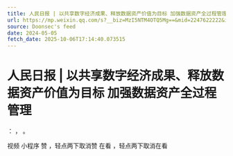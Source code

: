 ```yaml
---
title: 人民日报 | 以共享数字经济成果、释放数据资产价值为目标 加强数据资产全过程管理
url: https://mp.weixin.qq.com/s?__biz=MzI5NTM4OTQ5Mg==&mid=2247622222&idx=2&sn=376e7189a34ee5976eb43ee04f79599a
source: Doonsec's feed
date: 2024-05-05
fetch_date: 2025-10-06T17:14:40.073515
---
```


# 人民日报 | 以共享数字经济成果、释放数据资产价值为目标 加强数据资产全过程管理

：
，
。

视频
小程序
赞
，轻点两下取消赞
在看
，轻点两下取消在看